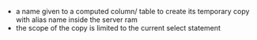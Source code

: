 - a name given to a computed column/ table to create its temporary copy with alias name inside the server ram
- the scope of the copy is limited to the current select statement